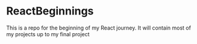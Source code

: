 # ReactBeginnings
<p>This is a repo for the beginning of my React journey. It will contain most of my projects up to my final project<p>
